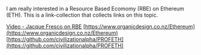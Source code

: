 I am really interested in a Resource Based Ecomomy (RBE) on Ethereum (ETH). This is a link-collection that collects links on this topic.

[Video - Jacque Fresco on RBE](https://www.youtube.com/watch?v=PIMy0QBSQWo)
[https://www.organicdesign.co.nz/Ethereum](https://www.organicdesign.co.nz/Ethereum)
[https://github.com/civilizationalpha/PROFETH](https://github.com/civilizationalpha/PROFETH)
